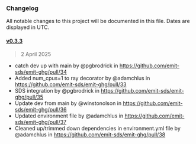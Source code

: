 ### Changelog

All notable changes to this project will be documented in this file. Dates are displayed in UTC.

#### [v0.3.3](https://github.com/emit-sds/emit-ghg/compare/v0.3.2...v0.3.3)

> 2 April 2025

- catch dev up with main by @pgbrodrick in https://github.com/emit-sds/emit-ghg/pull/34
- Added num_cpus=1 to ray decorator by @adamchlus in https://github.com/emit-sds/emit-ghg/pull/33
- SDS integration by @pgbrodrick in https://github.com/emit-sds/emit-ghg/pull/35
- Update dev from main by @winstonolson in https://github.com/emit-sds/emit-ghg/pull/36
- Updated environment file by @adamchlus in https://github.com/emit-sds/emit-ghg/pull/37
- Cleaned up/trimmed down dependencies in environment.yml file by @adamchlus in https://github.com/emit-sds/emit-ghg/pull/38